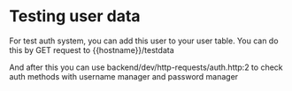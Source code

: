 # Testing user data

For test auth system, you can add this user to your user table. You can do this by GET request to {{hostname}}/testdata

And after this you can use backend/dev/http-requests/auth.http:2 to check auth methods with username manager and password manager
